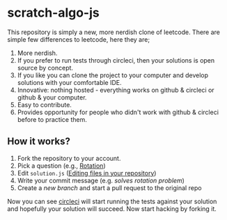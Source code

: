 # scratch-algo-js

This repository is simply a new, more nerdish clone of leetcode. There are simple few differences to leetcode, here they are;
1. More nerdish.
2. If you prefer to run tests through circleci, then your solutions is open source by concept.
3. If you like you can clone the project to your computer and develop solutions with your comfortable IDE.
4. Innovative: nothing hosted - everything works on github & circleci or github & your computer.
5. Easy to contribute.
6. Provides opportunity for people who didn't work with github & circleci before to practice them.

## How it works?
1. Fork the repository to your account.
2. Pick a question (e.g., [Rotation](https://github.com/engintekin/scratch-algo-js/tree/master/Rotation))
3. Edit `solution.js` ([Editing files in your repository](https://help.github.com/articles/editing-files-in-your-repository/))
4. Write your commit message (e.g. _solves rotation problem_)
5. Create a *new branch* and start a pull request to the original repo

Now you can see [circleci](https://circleci.com/gh/engintekin/scratch-algo-js) will start running the tests against your solution and hopefully your solution will succeed. Now start hacking by forking it.
